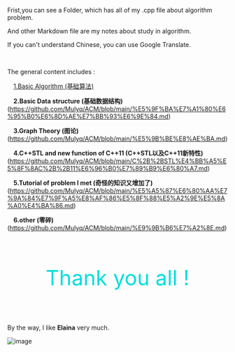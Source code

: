 Frist,you can see a Folder, which has all of my .cpp file about algorithm problem.

And other Markdown file are my notes about study in algorithm.

If you can't understand Chinese, you can use Google Translate.

&nbsp;

The general content includes :

&emsp;[1.Basic Algorithm  (基础算法)](https://github.com/Mulyq/ACM/blob/main/%E5%9F%BA%E7%A1%80%E7%AE%97%E6%B3%95%E6%9D%BF%E5%AD%90.md)

**&emsp;2.Basic Data structure  (基础数据结构)**
(https://github.com/Mulyq/ACM/blob/main/%E5%9F%BA%E7%A1%80%E6%95%B0%E6%8D%AE%E7%BB%93%E6%9E%84.md)

**&emsp;3.Graph Theory  (图论)**
(https://github.com/Mulyq/ACM/blob/main/%E5%9B%BE%E8%AE%BA.md)

**&emsp;4.C++STL and new function of C++11  (C++STL以及C++11新特性)**
(https://github.com/Mulyq/ACM/blob/main/C%2B%2BSTL%E4%BB%A5%E5%8F%8AC%2B%2B11%E6%96%B0%E7%89%B9%E6%80%A7.md)

**&emsp;5.Tutorial of problem I met  (奇怪的知识又增加了)**
(https://github.com/Mulyq/ACM/blob/main/%E5%A5%87%E6%80%AA%E7%9A%84%E7%9F%A5%E8%AF%86%E5%8F%88%E5%A2%9E%E5%8A%A0%E4%BA%86.md)

**&emsp;6.other  (零碎)**
(https://github.com/Mulyq/ACM/blob/main/%E9%9B%B6%E7%A2%8E.md)

&nbsp;

&nbsp;

<center><font color ="#00dddd" size = 36 center>Thank you all !</font></center>

&nbsp;

&nbsp;

By the way, I like **Elaina** very much.

![image](https://github.com/Mulyq/private/blob/main/Elaina.jpg)
